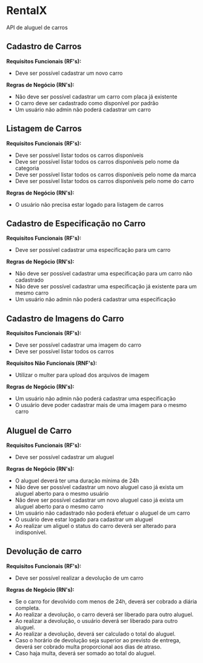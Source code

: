 # RentalX

API de aluguel de carros

## Cadastro de Carros

**Requisitos Funcionais (RF's):**

- Deve ser possível cadastrar um novo carro

**Regras de Negócio (RN's):**

- Não deve ser possível cadastrar um carro com placa já existente
- O carro deve ser cadastrado como disponível por padrão
- Um usuário não admin não poderá cadastrar um carro

## Listagem de Carros

**Requisitos Funcionais (RF's):**

- Deve ser possível listar todos os carros disponíveis
- Deve ser possível listar todos os carros disponíveis pelo nome da categoria
- Deve ser possível listar todos os carros disponíveis pelo nome da marca
- Deve ser possível listar todos os carros disponíveis pelo nome do carro

**Regras de Negócio (RN's):**

- O usuário não precisa estar logado para listagem de carros

## Cadastro de Especificação no Carro

**Requisitos Funcionais (RF's):**

- Deve ser possível cadastrar uma especificação para um carro

**Regras de Negócio (RN's):**

- Não deve ser possível cadastrar uma especificação para um carro não cadastrado
- Não deve ser possível cadastrar uma especificação já existente para um mesmo carro
- Um usuário não admin não poderá cadastrar uma especificação

## Cadastro de Imagens do Carro

**Requisitos Funcionais (RF's):**

- Deve ser possível cadastrar uma imagem do carro
- Deve ser possível listar todos os carros

**Requisitos Não Funcionais (RNF's):**

- Utilizar o multer para upload dos arquivos de imagem

**Regras de Negócio (RN's):**

- Um usuário não admin não poderá cadastrar uma especificação
- O usuário deve poder cadastrar mais de uma imagem para o mesmo carro

## Aluguel de Carro

**Requisitos Funcionais (RF's):**

- Deve ser possível cadastrar um aluguel

**Regras de Negócio (RN's):**

- O aluguel deverá ter uma duração mínima de 24h
- Não deve ser possível cadastrar um novo aluguel caso já exista um aluguel aberto para o mesmo usuário
- Não deve ser possível cadastrar um novo aluguel caso já exista um aluguel aberto para o mesmo carro
- Um usuário não cadastrado não poderá efetuar o aluguel de um carro
- O usuário deve estar logado para cadastrar um aluguel
- Ao realizar um aliguel o status do carro deverá ser alterado para indisponível.

## Devolução de carro

**Requisitos Funcionais (RF's):**

- Deve ser possível realizar a devolução de um carro

**Regras de Negócio (RN's):**

- Se o carro for devolvido com menos de 24h, deverá ser cobrado a diária completa.
- Ao realizar a devolução, o carro deverá ser liberado para outro aluguel.
- Ao realizar a devolução, o usuário deverá ser liberado para outro aluguel.
- Ao realizar a devolução, deverá ser calculado o total do aluguel.
- Caso o horário de devolução seja superior ao previsto de entrega, deverá ser cobrado multa proporcional aos dias de atraso.
- Caso haja multa, deverá ser somado ao total do aluguel.
